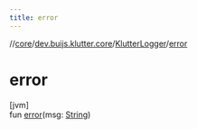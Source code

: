 ```yaml
---
title: error
---
```

//[core](../../../index.html)/[dev.buijs.klutter.core](../index.html)/[KlutterLogger](index.html)/[error](error.html)



# error



[jvm]\
fun [error](error.html)(msg: [String](https://kotlinlang.org/api/latest/jvm/stdlib/kotlin/-string/index.html))




